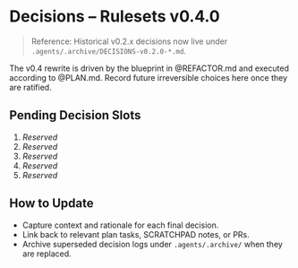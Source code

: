 # Decisions – Rulesets v0.4.0

> Reference: Historical v0.2.x decisions now live under `.agents/.archive/DECISIONS-v0.2.0-*.md`.

The v0.4 rewrite is driven by the blueprint in @REFACTOR.md and executed according to @PLAN.md. Record future irreversible choices here once they are ratified.

## Pending Decision Slots

1. _Reserved_
2. _Reserved_
3. _Reserved_
4. _Reserved_
5. _Reserved_

## How to Update

- Capture context and rationale for each final decision.
- Link back to relevant plan tasks, SCRATCHPAD notes, or PRs.
- Archive superseded decision logs under `.agents/.archive/` when they are replaced.
